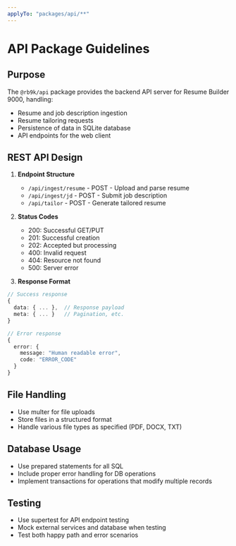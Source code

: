 ```yaml
---
applyTo: "packages/api/**"
---
```


# API Package Guidelines

## Purpose

The `@rb9k/api` package provides the backend API server for Resume Builder 9000, handling:

- Resume and job description ingestion
- Resume tailoring requests
- Persistence of data in SQLite database
- API endpoints for the web client

## REST API Design

1. **Endpoint Structure**

   - `/api/ingest/resume` - POST - Upload and parse resume
   - `/api/ingest/jd` - POST - Submit job description
   - `/api/tailor` - POST - Generate tailored resume

2. **Status Codes**

   - 200: Successful GET/PUT
   - 201: Successful creation
   - 202: Accepted but processing
   - 400: Invalid request
   - 404: Resource not found
   - 500: Server error

3. **Response Format**

```typescript
// Success response
{
  data: { ... },  // Response payload
  meta: { ... }   // Pagination, etc.
}

// Error response
{
  error: {
    message: "Human readable error",
    code: "ERROR_CODE"
  }
}
```

## File Handling

- Use multer for file uploads
- Store files in a structured format
- Handle various file types as specified (PDF, DOCX, TXT)

## Database Usage

- Use prepared statements for all SQL
- Include proper error handling for DB operations
- Implement transactions for operations that modify multiple records

## Testing

- Use supertest for API endpoint testing
- Mock external services and database when testing
- Test both happy path and error scenarios
